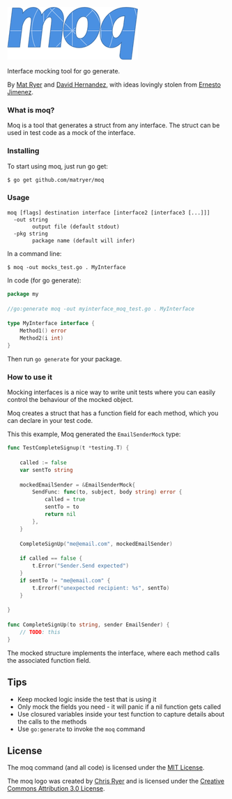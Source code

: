 ![moq logo](moq-logo-small.png)

Interface mocking tool for go generate.

By [Mat Ryer](https://twitter.com/matryer) and [David Hernandez](https://github.com/dahernan), with ideas lovingly stolen from [Ernesto Jimenez](https://github.com/ernesto-jimenez).

### What is moq?

Moq is a tool that generates a struct from any interface. The struct can be used in test code as a mock of the interface.


### Installing

To start using moq, just run go get:
```
$ go get github.com/matryer/moq
```

### Usage

```
moq [flags] destination interface [interface2 [interface3 [...]]]
  -out string
    	output file (default stdout)
  -pkg string
    	package name (default will infer)
```

In a command line:

```
$ moq -out mocks_test.go . MyInterface
```

In code (for go generate):

```go
package my

//go:generate moq -out myinterface_moq_test.go . MyInterface

type MyInterface interface {
	Method1() error
	Method2(i int)
}
```

Then run `go generate` for your package.

### How to use it

Mocking interfaces is a nice way to write unit tests where you can easily control the behaviour of the mocked object.

Moq creates a struct that has a function field for each method, which you can declare in your test code.

This this example, Moq generated the `EmailSenderMock` type:

```go
func TestCompleteSignup(t *testing.T) {

	called := false
	var sentTo string 

	mockedEmailSender = &EmailSenderMock{
		SendFunc: func(to, subject, body string) error {
			called = true
			sentTo = to
			return nil
		},
	}

	CompleteSignUp("me@email.com", mockedEmailSender)

	if called == false {
		t.Error("Sender.Send expected")
	}
	if sentTo != "me@email.com" {
		t.Errorf("unexpected recipient: %s", sentTo)
	}

}

func CompleteSignUp(to string, sender EmailSender) {
	// TODO: this
}
```

The mocked structure implements the interface, where each method calls the associated function field.

## Tips

* Keep mocked logic inside the test that is using it
* Only mock the fields you need - it will panic if a nil function gets called
* Use closured variables inside your test function to capture details about the calls to the methods
* Use `go:generate` to invoke the `moq` command

## License

The moq command (and all code) is licensed under the [MIT License](LICENSE).

The moq logo was created by [Chris Ryer](http://chrisryer.co.uk) and is licensed under the [Creative Commons Attribution 3.0 License](https://creativecommons.org/licenses/by/3.0/).
